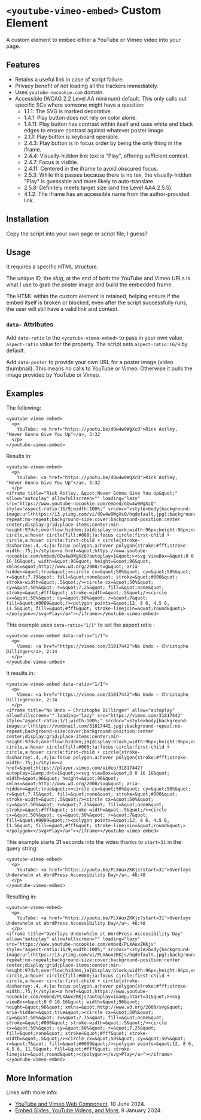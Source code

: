 # `<youtube-vimeo-embed>` Custom Element

A custom element to embed either a YouTube or Vimeo video into your page.

## Features

* Retains a useful link in case of script failure.
* Privacy benefit of not loading all the trackers immediately.
* Uses `youtube-nocookie.com` domain.
* Accessible (WCAG 2.2 Level AA minimum) default. This only calls out specific SCs where someone might have a question:
    * 1.1.1: The SVG is marked decorative.
    * 1.4.1: Play button does not rely on color alone.
    * 1.4.11: Play button has contrast within itself and uses white and black edges to ensure contrast against whatever poster image.
    * 2.1.1: Play button is keyboard operable.
    * 2.4.3: Play button is in focus order by being the only thing in the iframe.
    * 2.4.4: Visually-hidden link text is "Play", offering sufficient context.
    * 2.4.7: Focus is visible.
    * 2.4.11: Centered in the iframe to avoid obscured focus.
    * 2.5.3: While this passes because there is no tex, the visually-hidden "Play" is guessable and more likely to auto-translate.
    * 2.5.8: Definitely meets target size (and the Level AAA 2.5.5).
    * 4.1.2: The iframe has an accessible name from the author-provided link.


## Installation

Copy the script into your own page or script file, I guess?

## Usage

It requires a specific HTML structure.

The unique ID, the _slug_, at the end of both the YouTube and Vimeo URLs is what I use to grab the poster image and build the embedded frame.

The HTML within the custom element is retained, helping ensure if the embed itself is broken or blocked, even after the script successfully runs, the user will still have a valid link and context.

### `data-` Attributes

Add `data-ratio` to the `<youtube-vimeo-embed>` to pass in your own value `aspect-ratio` value for the property. The script sets `aspect-ratio:16/9` by default.

Add `data-poster` to provide your own URL for a poster image (video thumbnail). This means no calls to YouTube or Vimeo. Otherwise it pulls the image provided by YouTube or Vimeo.

## Examples

The following:
```
<youtube-vimeo-embed>
  <p>
    YouTube: <a href="https://youtu.be/dQw4w9WgXcQ">Rick Astley, "Never Gonna Give You Up"</a>, 3:32
  </p>
</youtube-vimeo-embed>
```

Results in:
```
<youtube-vimeo-embed>
  <p>
    YouTube: <a href="https://youtu.be/dQw4w9WgXcQ">Rick Astley, "Never Gonna Give You Up"</a>, 3:32
  </p>
<iframe title="Rick Astley, &quot;Never Gonna Give You Up&quot;" allow="autoplay" allowfullscreen="" loading="lazy" src="https://www.youtube-nocookie.com/embed/dQw4w9WgXcQ" style="aspect-ratio:16/9;width:100%;" srcdoc="<style>body{background-image:url(https://i3.ytimg.com/vi/dQw4w9WgXcQ/hqdefault.jpg);background-repeat:no-repeat;background-size:cover;background-position:center center;display:grid;place-items:center;min-height:97dvh;overflow:hidden;}a{display:block;width:96px;height:96px;overflow:hidden;}a:focus{outline:none;}a:focus circle,a:hover circle{fill:#000;}a:focus circle:first-child + circle,a:hover circle:first-child + circle{stroke-dasharray:.4,.4;}a:focus polygon,a:hover polygon{stroke:#fff;stroke-width:.75;}</style><a href=&quot;https://www.youtube-nocookie.com/embed/dQw4w9WgXcQ?autoplay=1&quot;><svg viewBox=&quot;0 0 16 16&quot; width=&quot;96&quot; height=&quot;96&quot; xmlns=&quot;http://www.w3.org/2000/svg&quot; aria-hidden=&quot;true&quot;><circle cx=&quot;50%&quot; cy=&quot;50%&quot; r=&quot;7.75&quot; fill=&quot;none&quot; stroke=&quot;#000&quot; stroke-width=&quot;.5&quot;/><circle cx=&quot;50%&quot; cy=&quot;50%&quot; r=&quot;7.25&quot; fill=&quot;none&quot; stroke=&quot;#fff&quot; stroke-width=&quot;.5&quot;/><circle cx=&quot;50%&quot; cy=&quot;50%&quot; r=&quot;7&quot; fill=&quot;#0009&quot;/><polygon points=&quot;12, 8 6, 4.5 6, 11.5&quot; fill=&quot;#fff&quot; stroke-linejoin=&quot;round&quot;></polygon></svg>Play</a>"></iframe></youtube-vimeo-embed>
```

This example uses `data-ratio="1/1"` to set the aspect ratio   :
```
<youtube-vimeo-embed data-ratio="1/1">
  <p>
    Vimeo: <a href="https://vimeo.com/31817442">No Undo - Christophe Dillinger</a>, 2:14
  </p>
</youtube-vimeo-embed>
```

It results in:
```
<youtube-vimeo-embed data-ratio="1/1">
  <p>
    Vimeo: <a href="https://vimeo.com/31817442">No Undo – Christophe Dillinger</a>, 2:14
  </p>
<iframe title="No Undo – Christophe Dillinger" allow="autoplay" allowfullscreen="" loading="lazy" src="https://vimeo.com/31817442" style="aspect-ratio:1/1;width:100%;" srcdoc="<style>body{background-image:url(https://vumbnail.com/31817442.jpg);background-repeat:no-repeat;background-size:cover;background-position:center center;display:grid;place-items:center;min-height:97dvh;overflow:hidden;}a{display:block;width:96px;height:96px;overflow:hidden;}a:focus{outline:none;}a:focus circle,a:hover circle{fill:#000;}a:focus circle:first-child + circle,a:hover circle:first-child + circle{stroke-dasharray:.4,.4;}a:focus polygon,a:hover polygon{stroke:#fff;stroke-width:.75;}</style><a href=&quot;https://player.vimeo.com/video/31817442?autoplay=1&amp;dnt=1&quot;><svg viewBox=&quot;0 0 16 16&quot; width=&quot;96&quot; height=&quot;96&quot; xmlns=&quot;http://www.w3.org/2000/svg&quot; aria-hidden=&quot;true&quot;><circle cx=&quot;50%&quot; cy=&quot;50%&quot; r=&quot;7.75&quot; fill=&quot;none&quot; stroke=&quot;#000&quot; stroke-width=&quot;.5&quot;/><circle cx=&quot;50%&quot; cy=&quot;50%&quot; r=&quot;7.25&quot; fill=&quot;none&quot; stroke=&quot;#fff&quot; stroke-width=&quot;.5&quot;/><circle cx=&quot;50%&quot; cy=&quot;50%&quot; r=&quot;7&quot; fill=&quot;#0009&quot;/><polygon points=&quot;12, 8 6, 4.5 6, 11.5&quot; fill=&quot;#fff&quot; stroke-linejoin=&quot;round&quot;></polygon></svg>Play</a>"></iframe></youtube-vimeo-embed>
```

This example starts 31 seconds into the video thanks to `start=31` in the query string:
```
<youtube-vimeo-embed>
  <p>
    YouTube: <a href="https://youtu.be/PLXAuxZKKjs?start=31">Overlays Underwhelm at WordPress Accessibility Day</a>, 46:48
  </p>
</youtube-vimeo-embed>
```

Resulting in:
```
<youtube-vimeo-embed>
  <p>
    YouTube: <a href="https://youtu.be/PLXAuxZKKjs?start=31">Overlays Underwhelm at WordPress Accessibility Day</a>, 46:48
  </p>
<iframe title="Overlays Underwhelm at WordPress Accessibility Day" allow="autoplay" allowfullscreen="" loading="lazy" src="https://www.youtube-nocookie.com/embed/PLXAuxZKKjs" style="aspect-ratio:16/9;width:100%;" srcdoc="<style>body{background-image:url(https://i3.ytimg.com/vi/PLXAuxZKKjs/hqdefault.jpg);background-repeat:no-repeat;background-size:cover;background-position:center center;display:grid;place-items:center;min-height:97dvh;overflow:hidden;}a{display:block;width:96px;height:96px;overflow:hidden;}a:focus{outline:none;}a:focus circle,a:hover circle{fill:#000;}a:focus circle:first-child + circle,a:hover circle:first-child + circle{stroke-dasharray:.4,.4;}a:focus polygon,a:hover polygon{stroke:#fff;stroke-width:.75;}</style><a href=&quot;https://www.youtube-nocookie.com/embed/PLXAuxZKKjs?autoplay=1&amp;start=31&quot;><svg viewBox=&quot;0 0 16 16&quot; width=&quot;96&quot; height=&quot;96&quot; xmlns=&quot;http://www.w3.org/2000/svg&quot; aria-hidden=&quot;true&quot;><circle cx=&quot;50%&quot; cy=&quot;50%&quot; r=&quot;7.75&quot; fill=&quot;none&quot; stroke=&quot;#000&quot; stroke-width=&quot;.5&quot;/><circle cx=&quot;50%&quot; cy=&quot;50%&quot; r=&quot;7.25&quot; fill=&quot;none&quot; stroke=&quot;#fff&quot; stroke-width=&quot;.5&quot;/><circle cx=&quot;50%&quot; cy=&quot;50%&quot; r=&quot;7&quot; fill=&quot;#0009&quot;/><polygon points=&quot;12, 8 6, 4.5 6, 11.5&quot; fill=&quot;#fff&quot; stroke-linejoin=&quot;round&quot;></polygon></svg>Play</a>"></iframe></youtube-vimeo-embed>
```

## More Information

Links with more info:

* [YouTube and Vimeo Web Component](https://adrianroselli.com/2024/06/youtube-and-vimeo-web-component.html), 10 June 2024.
* [Embed Slides, YouTube Videos, and More](https://adrianroselli.com/2024/01/embed-slides-youtube-videos-and-more.html), 9 January 2024.

